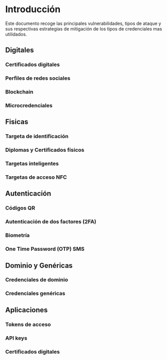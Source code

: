 # Introducción

Este documento recoge las principales vulnerabilidades, tipos de ataque y sus respectivas estrategias de mitigación de los tipos de credenciales mas utilidados.

## Digitales

### Certificados digitales

### Perfiles de redes sociales

### Blockchain

### Microcredenciales

## Fisicas

### Targeta de identificación

### Diplomas y Certificados físicos

### Targetas inteligentes

### Targetas de acceso NFC

## Autenticación

### Códigos QR

### Autenticación de dos factores (2FA)

### Biometría

### One Time Password (OTP) SMS

## Dominio y Genéricas

### Credenciales de dominio

### Credenciales genéricas

## Aplicaciones

### Tokens de acceso

### API keys

### Certificados digitales
